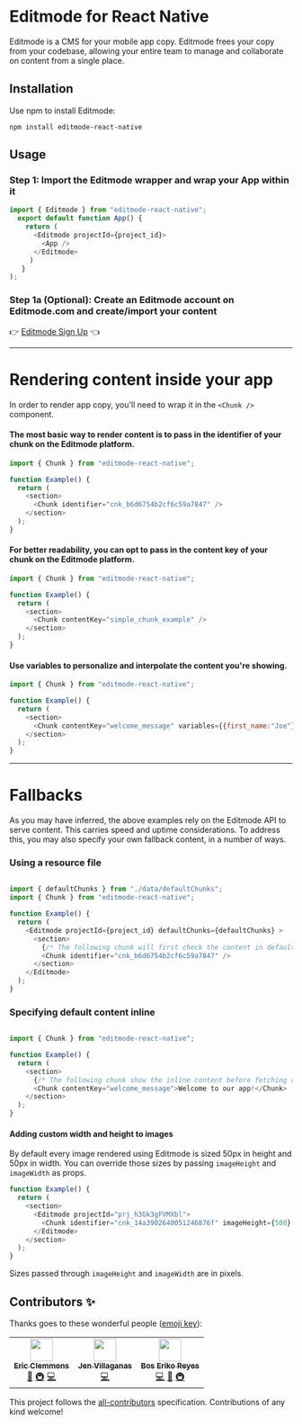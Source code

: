 # Editmode for React Native

Editmode is a CMS for your mobile app copy. Editmode frees your copy from your codebase, allowing your entire team to manage and collaborate on content from a single place.

## Installation

Use npm to install Editmode:

```
npm install editmode-react-native
```

## Usage

### Step 1: Import the Editmode wrapper and wrap your App within it

```js
import { Editmode } from "editmode-react-native";
  export default function App() {
    return (
      <Editmode projectId={project_id}>
        <App />
      </Editmode>
     )
   }  
);
```

### Step 1a (Optional): Create an Editmode account on Editmode.com and create/import your content 

👉 [Editmode Sign Up](https://editmode.com/users/sign_up) 👈

<hr/>

# Rendering content inside your app

In order to render app copy, you'll need to wrap it in the `<Chunk />` component. 

#### The most basic way to render content is to pass in the identifier of your chunk on the Editmode platform.

```js
import { Chunk } from "editmode-react-native";

function Example() {
  return (
    <section>
      <Chunk identifier="cnk_b6d6754b2cf6c59a7847" />
    </section>
  );
}
```

#### For better readability, you can opt to pass in the content key of your chunk on the Editmode platform.

```js
import { Chunk } from "editmode-react-native";

function Example() {
  return (
    <section>
      <Chunk contentKey="simple_chunk_example" />
    </section>
  );
}
```

#### Use variables to personalize and interpolate the content you're showing.

```js
import { Chunk } from "editmode-react-native";

function Example() {
  return (
    <section>
      <Chunk contentKey="welcome_message" variables={{first_name:"Joe"}} />
    </section>
  );
}
```

<hr/>


# Fallbacks

As you may have inferred, the above examples rely on the Editmode API to serve content. This carries speed and uptime considerations. To address this, you may also specify your own fallback content, in a number of ways.

### Using a resource file

```js

import { defaultChunks } from "./data/defaultChunks";
import { Chunk } from "editmode-react-native";

function Example() {
  return (
    <Editmode projectId={project_id} defaultChunks={defaultChunks} >
      <section>
        {/* The following chunk will first check the content in defaultChunks before hitting the API. */}
        <Chunk identifier="cnk_b6d6754b2cf6c59a7847" />
      </section>
    </Editmode>
  );
}
```

### Specifying default content inline

```js

import { Chunk } from "editmode-react-native";

function Example() {
  return (
    <section>
      {/* The following chunk show the inline content before fetching content from our API. */}
      <Chunk contentKey="welcome_message">Welcome to our app!</Chunk>
    </section>
  );
}
```


#### Adding custom width and height to images
By default every image rendered using Editmode is sized 50px in height and 50px in width. You can override those sizes by passing `imageHeight` and `imageWidth` as props.

```js
function Example() {
  return (
    <section>
      <Editmode projectId="prj_h3Gk3gFVMXbl">
        <Chunk identifier="cnk_14a3902640051246876f" imageHeight={500} imageWidth={200} />
      </Editmode>
    </section>
  );
}
```

Sizes passed through `imageHeight` and `imageWidth` are in pixels.


## Contributors ✨

Thanks goes to these wonderful people ([emoji key](https://allcontributors.org/docs/en/emoji-key)):

<!-- ALL-CONTRIBUTORS-LIST:START - Do not remove or modify this section -->
<!-- prettier-ignore-start -->
<!-- markdownlint-disable -->
<table>
  <tr>
    <td align="center"><a href="https://ericclemmons.com/"><img src="https://avatars0.githubusercontent.com/u/15182?v=4?s=40" width="40px;" alt=""/><br /><sub><b>Eric Clemmons</b></sub></a><br /><a href="https://github.com/Editmode-app/editmode-react/commits?author=ericclemmons" title="Documentation">📖</a> <a href="#infra-ericclemmons" title="Infrastructure (Hosting, Build-Tools, etc)">🚇</a> <a href="https://github.com/Editmode-app/editmode-react/commits?author=ericclemmons" title="Code">💻</a></td>
    <td align="center"><a href="https://github.com/puuripurii"><img src="https://avatars1.githubusercontent.com/u/26903002?v=4?s=40" width="40px;" alt=""/><br /><sub><b>Jen Villaganas</b></sub></a><br /><a href="https://github.com/Editmode-app/editmode-react/commits?author=puuripurii" title="Code">💻</a></td>
    <td align="center"><a href="http://boseriko.com/"><img src="https://avatars1.githubusercontent.com/u/10940193?v=4?s=40" width="40px;" alt=""/><br /><sub><b>Bos Eriko Reyes</b></sub></a><br /><a href="https://github.com/Editmode-app/editmode-react/commits?author=BosEriko" title="Code">💻</a> <a href="https://github.com/Editmode-app/editmode-react/commits?author=BosEriko" title="Documentation">📖</a> <a href="#infra-BosEriko" title="Infrastructure (Hosting, Build-Tools, etc)">🚇</a></td>
  </tr>
</table>

<!-- markdownlint-restore -->
<!-- prettier-ignore-end -->
<!-- ALL-CONTRIBUTORS-LIST:END -->

This project follows the [all-contributors](https://github.com/all-contributors/all-contributors) specification. Contributions of any kind welcome!
